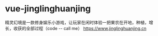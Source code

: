 # vue-jinglinghuanjing
精灵幻境是一款修身娱乐小游戏，让玩家在闲时体验一把果农在开地，种植，增长，收获的全部过程（code -- call me）
https://www.jinglinghuanjing.cn
